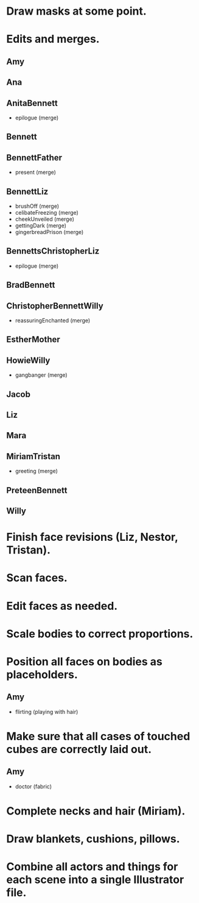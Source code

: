# Draw masks at some point.

# Edits and merges.

## Amy
<!-- * protester (sign) -->

## Ana
<!-- * squatting (bass case) -->

## AnitaBennett
* epilogue (merge)

## Bennett
<!-- * disposingCondom (condom) -->
<!-- * sidelongHesitance (guitar case and bass case scaled 109%) -->

## BennettFather
* present (merge)

## BennettLiz
* brushOff (merge)
* celibateFreezing (merge)
* cheekUnveiled (merge)
* gettingDark (merge)
* gingerbreadPrison (merge)

## BennettsChristopherLiz
* epilogue (merge)

## BradBennett
<!-- * tyingTether (tetherball pole) -->

## ChristopherBennettWilly
* reassuringEnchanted (merge)

## EstherMother
<!-- * hurtConsoling (lotus flower) -->

## HowieWilly
* gangbanger (merge)

## Jacob
<!-- * carrying (stacked drums) -->

## Liz
<!-- * pettingSeated (opal puppet scaled 75%) -->
<!-- * pettingStanding (opal puppet scaled 75%) -->

## Mara
<!-- * carrying (cymbal bag) -->

## MiriamTristan
* greeting (merge)

## PreteenBennett
<!-- * buoy (buoy) -->

## Willy
<!-- * crossingGuard (skew sign) -->

# Finish face revisions (Liz, Nestor, Tristan).

# Scan faces.

# Edit faces as needed.

# Scale bodies to correct proportions.

# Position all faces on bodies as placeholders.

## Amy
* flirting (playing with hair)

# Make sure that all cases of touched cubes are correctly laid out.

## Amy
* doctor (fabric)

# Complete necks and hair (Miriam).
# Draw blankets, cushions, pillows.

# Combine all actors and things for each scene into a single Illustrator file.